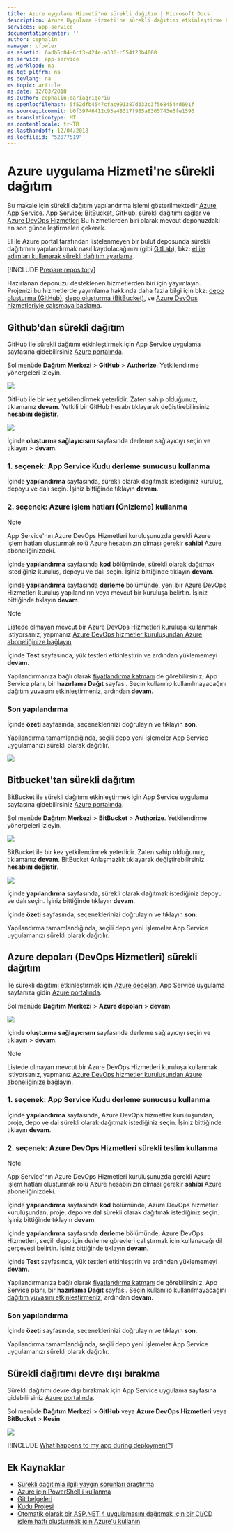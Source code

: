 ```yaml
---
title: Azure uygulama Hizmeti'ne sürekli dağıtım | Microsoft Docs
description: Azure Uygulama Hizmeti’ne sürekli dağıtımı etkinleştirme hakkında bilgi edinin.
services: app-service
documentationcenter: ''
author: cephalin
manager: cfowler
ms.assetid: 6adb5c84-6cf3-424e-a336-c554f23b4000
ms.service: app-service
ms.workload: na
ms.tgt_pltfrm: na
ms.devlang: na
ms.topic: article
ms.date: 12/03/2018
ms.author: cephalin;dariagrigoriu
ms.openlocfilehash: 5f52dfb4547cfac991387d333c3f5684544d691f
ms.sourcegitcommit: b0f39746412c93a48317f985a8365743e5fe1596
ms.translationtype: MT
ms.contentlocale: tr-TR
ms.lasthandoff: 12/04/2018
ms.locfileid: "52877519"
---
```

# <a name="continuous-deployment-to-azure-app-service"></a>Azure uygulama Hizmeti'ne sürekli dağıtım
Bu makale için sürekli dağıtım yapılandırma işlemi gösterilmektedir [Azure App Service](app-service-web-overview.md). App Service; BitBucket, GitHub, sürekli dağıtımı sağlar ve [Azure DevOps Hizmetleri](https://www.visualstudio.com/team-services/) Bu hizmetlerden biri olarak mevcut deponuzdaki en son güncelleştirmeleri çekerek.

El ile Azure portal tarafından listelenmeyen bir bulut deposunda sürekli dağıtımını yapılandırmak nasıl kaydolacağınızı (gibi [GitLab](https://gitlab.com/)), bkz: [el ile adımları kullanarak sürekli dağıtım ayarlama](https://github.com/projectkudu/kudu/wiki/Continuous-deployment#setting-up-continuous-deployment-using-manual-steps).

[!INCLUDE [Prepare repository](../../includes/app-service-deploy-prepare-repo.md)]

Hazırlanan deponuzu desteklenen hizmetlerden biri için yayımlayın. Projenizi bu hizmetlerde yayımlama hakkında daha fazla bilgi için bkz: [depo oluşturma (GitHub)], [depo oluşturma (BitBucket)], ve [Azure DevOps hizmetleriyle çalışmaya başlama].

## <a name="deploy-continuously-from-github"></a>Github'dan sürekli dağıtım

GitHub ile sürekli dağıtımı etkinleştirmek için App Service uygulama sayfasına gidebilirsiniz [Azure portalında](https://portal.azure.com).

Sol menüde **Dağıtım Merkezi** > **GitHub** > **Authorize**. Yetkilendirme yönergeleri izleyin. 

![](media/app-service-continuous-deployment/github-choose-source.png)

GitHub ile bir kez yetkilendirmek yeterlidir. Zaten sahip olduğunuz, tıklamanız **devam**. Yetkili bir GitHub hesabı tıklayarak değiştirebilirsiniz **hesabını değiştir**.

![](media/app-service-continuous-deployment/github-continue.png)

İçinde **oluşturma sağlayıcısını** sayfasında derleme sağlayıcıyı seçin ve tıklayın > **devam**.

### <a name="option-1-use-app-service-kudu-build-server"></a>1. seçenek: App Service Kudu derleme sunucusu kullanma

İçinde **yapılandırma** sayfasında, sürekli olarak dağıtmak istediğiniz kuruluş, depoyu ve dalı seçin. İşiniz bittiğinde tıklayın **devam**.

### <a name="option-2-use-azure-pipelines-preview"></a>2. seçenek: Azure işlem hatları (Önizleme) kullanma

> [!NOTE]
> App Service'nın Azure DevOps Hizmetleri kuruluşunuzda gerekli Azure işlem hatları oluşturmak rolü Azure hesabınızın olması gerekir **sahibi** Azure aboneliğinizdeki.
>

İçinde **yapılandırma** sayfasında **kod** bölümünde, sürekli olarak dağıtmak istediğiniz kuruluş, depoyu ve dalı seçin. İşiniz bittiğinde tıklayın **devam**.

İçinde **yapılandırma** sayfasında **derleme** bölümünde, yeni bir Azure DevOps Hizmetleri kuruluş yapılandırın veya mevcut bir kuruluşa belirtin. İşiniz bittiğinde tıklayın **devam**.

> [!NOTE]
> Listede olmayan mevcut bir Azure DevOps Hizmetleri kuruluşa kullanmak istiyorsanız, yapmanız [Azure DevOps hizmetler kuruluşundan Azure aboneliğinize bağlayın](https://github.com/projectkudu/kudu/wiki/Setting-up-a-VSTS-account-so-it-can-deploy-to-a-Web-App).

İçinde **Test** sayfasında, yük testleri etkinleştirin ve ardından yüklememeyi **devam**.

Yapılandırmanıza bağlı olarak [fiyatlandırma katmanı](https://azure.microsoft.com/pricing/details/app-service/plans/) de görebilirsiniz, App Service planı, bir **hazırlama Dağıt** sayfası. Seçin kullanılıp kullanılmayacağını [dağıtım yuvasını etkinleştirmeniz](web-sites-staged-publishing.md), ardından **devam**.

### <a name="finish-configuration"></a>Son yapılandırma

İçinde **özeti** sayfasında, seçeneklerinizi doğrulayın ve tıklayın **son**.

Yapılandırma tamamlandığında, seçili depo yeni işlemeler App Service uygulamanızı sürekli olarak dağıtılır.

![](media/app-service-continuous-deployment/github-finished.png)

## <a name="deploy-continuously-from-bitbucket"></a>Bitbucket'tan sürekli dağıtım

BitBucket ile sürekli dağıtımı etkinleştirmek için App Service uygulama sayfasına gidebilirsiniz [Azure portalında](https://portal.azure.com).

Sol menüde **Dağıtım Merkezi** > **BitBucket** > **Authorize**. Yetkilendirme yönergeleri izleyin. 

![](media/app-service-continuous-deployment/bitbucket-choose-source.png)

BitBucket ile bir kez yetkilendirmek yeterlidir. Zaten sahip olduğunuz, tıklamanız **devam**. BitBucket Anlaşmazlık tıklayarak değiştirebilirsiniz **hesabını değiştir**.

![](media/app-service-continuous-deployment/bitbucket-continue.png)

İçinde **yapılandırma** sayfasında, sürekli olarak dağıtmak istediğiniz depoyu ve dalı seçin. İşiniz bittiğinde tıklayın **devam**.

İçinde **özeti** sayfasında, seçeneklerinizi doğrulayın ve tıklayın **son**.

Yapılandırma tamamlandığında, seçili depo yeni işlemeler App Service uygulamanızı sürekli olarak dağıtılır.

## <a name="deploy-continuously-from-azure-repos-devops-services"></a>Azure depoları (DevOps Hizmetleri) sürekli dağıtım

İle sürekli dağıtımı etkinleştirmek için [Azure depoları](https://docs.microsoft.com/azure/devops/repos/index), App Service uygulama sayfanıza gidin [Azure portalında](https://portal.azure.com).

Sol menüde **Dağıtım Merkezi** > **Azure depoları** > **devam**. 

![](media/app-service-continuous-deployment/vsts-choose-source.png)

İçinde **oluşturma sağlayıcısını** sayfasında derleme sağlayıcıyı seçin ve tıklayın > **devam**.

> [!NOTE]
> Listede olmayan mevcut bir Azure DevOps Hizmetleri kuruluşa kullanmak istiyorsanız, yapmanız [Azure DevOps hizmetler kuruluşundan Azure aboneliğinize bağlayın](https://github.com/projectkudu/kudu/wiki/Setting-up-a-VSTS-account-so-it-can-deploy-to-a-Web-App).

### <a name="option-1-use-app-service-kudu-build-server"></a>1. seçenek: App Service Kudu derleme sunucusu kullanma

İçinde **yapılandırma** sayfasında, Azure DevOps hizmetler kuruluşundan, proje, depo ve dal sürekli olarak dağıtmak istediğiniz seçin. İşiniz bittiğinde tıklayın **devam**.

### <a name="option-2-use-azure-devops-services-continuous-delivery"></a>2. seçenek: Azure DevOps Hizmetleri sürekli teslim kullanma

> [!NOTE]
> App Service'nın Azure DevOps Hizmetleri kuruluşunuzda gerekli Azure işlem hatları oluşturmak rolü Azure hesabınızın olması gerekir **sahibi** Azure aboneliğinizdeki.
>

İçinde **yapılandırma** sayfasında **kod** bölümünde, Azure DevOps hizmetler kuruluşundan, proje, depo ve dal sürekli olarak dağıtmak istediğiniz seçin. İşiniz bittiğinde tıklayın **devam**.

İçinde **yapılandırma** sayfasında **derleme** bölümünde, Azure DevOps Hizmetleri, seçili depo için derleme görevleri çalıştırmak için kullanacağı dil çerçevesi belirtin. İşiniz bittiğinde tıklayın **devam**.

İçinde **Test** sayfasında, yük testleri etkinleştirin ve ardından yüklememeyi **devam**.

Yapılandırmanıza bağlı olarak [fiyatlandırma katmanı](https://azure.microsoft.com/pricing/details/app-service/plans/) de görebilirsiniz, App Service planı, bir **hazırlama Dağıt** sayfası. Seçin kullanılıp kullanılmayacağını [dağıtım yuvasını etkinleştirmeniz](web-sites-staged-publishing.md), ardından **devam**. 

### <a name="finish-configuration"></a>Son yapılandırma

İçinde **özeti** sayfasında, seçeneklerinizi doğrulayın ve tıklayın **son**.

Yapılandırma tamamlandığında, seçili depo yeni işlemeler App Service uygulamanızı sürekli olarak dağıtılır.

## <a name="disable-continuous-deployment"></a>Sürekli dağıtımı devre dışı bırakma

Sürekli dağıtımı devre dışı bırakmak için App Service uygulama sayfasına gidebilirsiniz [Azure portalında](https://portal.azure.com).

Sol menüde **Dağıtım Merkezi** > **GitHub** veya **Azure DevOps Hizmetleri** veya **BitBucket**  >  **Kesin**.

![](media/app-service-continuous-deployment/disable.png)

[!INCLUDE [What happens to my app during deployment?](../../includes/app-service-deploy-atomicity.md)]

## <a name="additional-resources"></a>Ek Kaynaklar

* [Sürekli dağıtımla ilgili yaygın sorunları araştırma](https://github.com/projectkudu/kudu/wiki/Investigating-continuous-deployment)
* [Azure için PowerShell'i kullanma]
* [Git belgeleri]
* [Kudu Projesi](https://github.com/projectkudu/kudu/wiki)
* [Otomatik olarak bir ASP.NET 4 uygulamasını dağıtmak için bir CI/CD işlem hattı oluşturmak için Azure'u kullanın](https://www.visualstudio.com/docs/build/get-started/aspnet-4-ci-cd-azure-automatic)

[Azure portal]: https://portal.azure.com
[Azure DevOps portal]: https://azure.microsoft.com/services/devops/
[Installing Git]: http://git-scm.com/book/en/Getting-Started-Installing-Git
[Azure için PowerShell'i kullanma]: /powershell/azureps-cmdlets-docs
[Git Belgeleri]: http://git-scm.com/documentation

[Depo oluşturma (GitHub)]: https://help.github.com/articles/create-a-repo
[Depo oluşturma (BitBucket)]: https://confluence.atlassian.com/get-started-with-bitbucket/create-a-repository-861178559.html
[Azure DevOps hizmetleriyle çalışmaya başlama]: https://docs.microsoft.com/azure/devops/user-guide/devops-alm-overview
